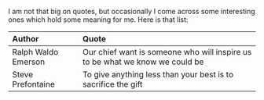 I am not that big on quotes, but occasionally I come across some interesting ones which hold some meaning for me. Here is that list:

| Author | Quote |
| :--- | :--- |
| Ralph Waldo Emerson | Our chief want is someone who will inspire us to be what we know we could be |
| Steve Prefontaine | To give anything less than your best is to sacrifice the gift |



